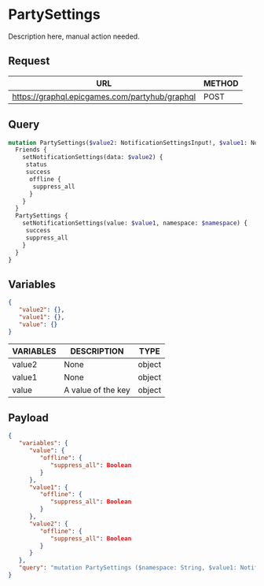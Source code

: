 # PartySettings

Description here, manual action needed.

## Request
| URL | METHOD |
| - | - |
| https://graphql.epicgames.com/partyhub/graphql | POST |

## Query
```graphql
mutation PartySettings($value2: NotificationSettingsInput!, $value1: NotificationSettingsInput!) {
  Friends {
    setNotificationSettings(data: $value2) {
     status
     success
      offline {
       suppress_all
      }
    }
  }
  PartySettings {
    setNotificationSettings(value: $value1, namespace: $namespace) {
     success
     suppress_all
    }
  }
}
```

## Variables
```json
{
   "value2": {},
   "value1": {},
   "value": {}
}
```
| VARIABLES | DESCRIPTION | TYPE |
| - | - | - |
| value2 | None | object |
| value1 | None | object |
| value | A value of the key | object |

## Payload
```json
{
   "variables": {
      "value": {
         "offline": {
            "suppress_all": Boolean
         }
      },
      "value1": {
         "offline": {
            "suppress_all": Boolean
         }
      },
      "value2": {
         "offline": {
            "suppress_all": Boolean
         }
      }
   },
   "query": "mutation PartySettings ($namespace: String, $value1: NotificationSettingsInput!,$value2: NotificationSettingsInput!) { PartySettings { setNotificationSettings(namespace: $namespace, value: $value1) { suppress_all success } } Friends { setNotificationSettings(data: $value2) { offline { suppress_all } success status } } }"
}
```